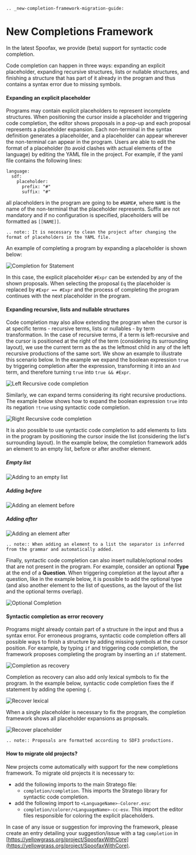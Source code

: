 ```eval_rst
.. _new-completion-framework-migration-guide: 
```

# New Completions Framework

In the latest Spoofax, we provide (beta) support for syntactic code completion.

Code completion can happen in three ways: expanding an explicit placeholder, expanding recursive structures, lists or nullable structures, and finishing a structure that has part of it already in the program and thus contains a syntax error due to missing symbols.

#### Expanding an explicit placeholder

Programs may contain explicit placeholders to represent incomplete structures. When positioning the cursor inside a placeholder and triggering code completion, the editor shows proposals in a pop-up and each proposal represents a placeholder expansion. Each non-terminal in the syntax definition generates a placeholder, and a placeholder can appear wherever the non-terminal can appear in the program. Users are able to edit the format of a placeholder (to avoid clashes with actual elements of the language) by editing the YAML file in the project. For example, if the yaml file contains the following lines:

    language:
      sdf: 
        placeholder:
          prefix: "#"
          suffix: "#"

  all placeholders in the program are going to be `#NAME#`, where `NAME` is the name of the non-terminal that the placeholder represents. Suffix are not mandatory and if no configuration is specified, placeholders will be formatted as `[[NAME]]`.

```eval_rst
.. note:: It is necessary to clean the project after changing the format of placeholders in the YAML file.
```

An example of completing a program by expanding a placeholder is shown below:

![Completion for Statement](completion_statement.png)

In this case, the explicit placeholder `#Expr` can be extended by any of the shown proposals. When selecting the proposal `Eq` the placeholder is replaced by `#Expr == #Expr` and the process of completing the program continues with the next placeholder in the program.

#### Expanding recursive, lists and nullable structures

Code completion may also allow extending the program when the cursor is at specific terms - recursive terms, lists or nullables - by term transformation. In the case of recursive terms, if a term is left-recursive and the cursor is positioned at the right of the term (considering its surrounding layout), we use the current term as the as the leftmost child in any of the left recursive productions of the same sort. We show an example to illustrate this scenario below. In the example we expand the boolean expression `true` by triggering completion after the expression, transforming it into an `And` term, and therefore turning `true` into `true && #Expr`.  

![Left Recursive code completion](left-recursive.png)

Similarly, we can expand terms considering its right recursive productions. The example below shows how to expand the boolean expression `true` into its negation `!true` using syntactic code completion.

![Right Recursive code completion](right-recursive.png)

It is also possible to use syntactic code completion to add elements to lists in the program by positioning the cursor inside the list (considering the list's surrounding layout). In the example below, the completion framework adds an element to an empty list, before or after another element.

##### Empty list

![Adding to an empty list](empty-list.png)

##### Adding before

![Adding an element before](insert-before.png)

##### Adding after

![Adding an element after](insert-after.png)

```eval_rst
.. note:: When adding an element to a list the separator is inferred from the grammar and automatically added.
```

Finally, syntactic code completion can also insert nullable/optional nodes that are not present in the program. For example, consider an optional **Type** at the end of a **Question**. When triggering completion at the layout after a question, like in the example below, it is possible to add the optional type (and also another element to the list of questions, as the layout of the list and the optional terms overlap).

 ![Optional Completion](optional.png)

#### Syntactic completion as error recovery

Programs might already contain part of a structure in the input and thus a syntax error. For erroneous programs, syntactic code completion offers all possible ways to finish a structure by adding missing symbols at the cursor position. For example, by typing `if` and triggering code completion, the framework proposes completing the program by inserting an `if` statement.

 ![Completion as recovery](completion-recovery.png)

Completion as recovery can also add only lexical symbols to fix the program. In the example below, syntactic code completion fixes the if statement by adding the opening `{`.

![Recover lexical](recover-lexical.png)

When a single placeholder is necessary to fix the program, the completion framework shows all placeholder expansions as proposals.

 ![Recover placeholder](recover-placeholder.png)

```eval_rst
.. note:: Proposals are formatted according to SDF3 productions.
```

#### How to migrate old projects?

New projects come automatically with support for the new completions framework.
To migrate old projects it is necessary to:

- add the following imports to the main Stratego file:
	-  `completion/completion`. This imports the Stratego library for syntactic code completion.
- add the following import to `<LanguageName>-Colorer.esv`:
    - `completion/colorer/<LanguageName>-cc-esv`. This import the editor files responsible for coloring the explicit placeholders. 

In case of any issue or suggestion for improving the framework, please create an entry detailing your suggestion/issue with a tag `completion` in [https://yellowgrass.org/project/SpoofaxWithCore](https://yellowgrass.org/project/SpoofaxWithCore).
